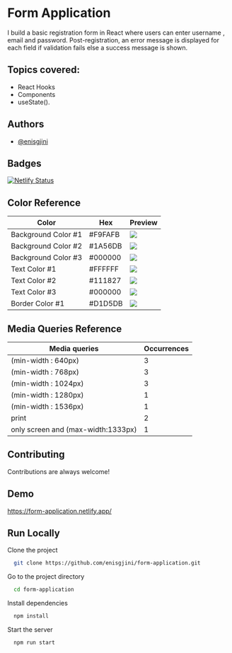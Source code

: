 
# Form Application

I build a basic registration form in React where
users can enter username , email and password. Post-registration, an error message is displayed for each field if
validation fails else a success message is shown.

## Topics covered:​

 - React Hooks
 - Components 
 - useState().​

## Authors

- [@enisgjini](https://github.com/enisgjini)

## Badges

[![Netlify Status](https://api.netlify.com/api/v1/badges/a5600c55-5e51-46cc-972f-2b8df397464f/deploy-status)](https://app.netlify.com/sites/form-application/deploys)

## Color Reference

| Color             | Hex                | Preview |
| ----------------- | ------------------ | ------- |
| Background Color #1 | #F9FAFB |![](https://via.placeholder.com/15/F9FAFB/F9FAFB.png) |
| Background Color #2 | #1A56DB |![](https://via.placeholder.com/15/1A56DB/1A56DB.png) |
| Background Color #3 | #000000 |![](https://via.placeholder.com/15/000000/000000.png) |
| Text Color #1 | #FFFFFF | ![](https://via.placeholder.com/15/FFFFFF/FFFFFF.png) |
| Text Color #2 | #111827 |![](https://via.placeholder.com/15/111827/111827.png) |
| Text Color #3 | #000000 |![](https://via.placeholder.com/15/000000/000000.png) |
| Border Color #1 | #D1D5DB |![](https://via.placeholder.com/15/D1D5DB/D1D5DB.png) |

## Media Queries Reference

| Media queries   | Occurrences        |
| --------------- | ------------------ |
| (min-width : 640px) | 3 |
| (min-width : 768px) | 3 |
| (min-width : 1024px) | 3 |  
| (min-width : 1280px) | 1 |
| (min-width : 1536px) | 1 |
| print | 2 |
| only screen and (max-width:1333px) | 1 |

## Contributing

Contributions are always welcome!



## Demo

https://form-application.netlify.app/


## Run Locally

Clone the project

```bash
  git clone https://github.com/enisgjini/form-application.git
```

Go to the project directory

```bash
  cd form-application
```

Install dependencies

```bash
  npm install
```

Start the server

```bash
  npm run start
```

